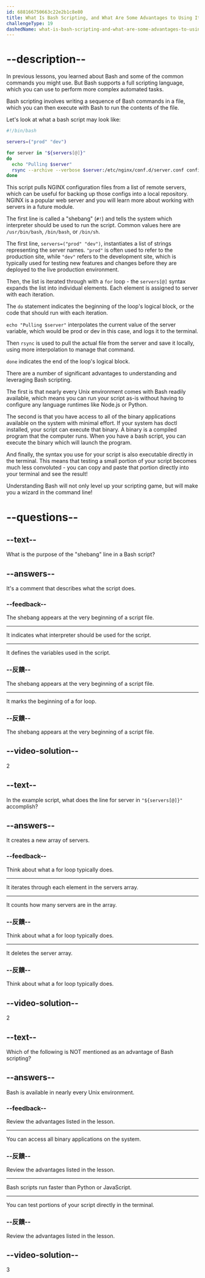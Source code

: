 ```yaml
---
id: 688166750663c22e2b1c8e80
title: What Is Bash Scripting, and What Are Some Advantages to Using It?
challengeType: 19
dashedName: what-is-bash-scripting-and-what-are-some-advantages-to-using-it
---
```


# --description--

In previous lessons, you learned about Bash and some of the common commands you might use. But Bash supports a full scripting language, which you can use to perform more complex automated tasks.

Bash scripting involves writing a sequence of Bash commands in a file, which you can then execute with Bash to run the contents of the file.

Let's look at what a bash script may look like:

```bash
#!/bin/bash

servers=("prod" "dev")

for server in "${servers[@]}"
do
  echo "Pulling $server"
  rsync --archive --verbose $server:/etc/nginx/conf.d/server.conf configs/$server.conf
done
```

This script pulls NGINX configuration files from a list of remote servers, which can be useful for backing up those configs into a local repository. NGINX is a popular web server and you will learn more about working with servers in a future module.

The first line is called a "shebang" (`#!`) and tells the system which interpreter should be used to run the script. Common values here are `/usr/bin/bash`, `/bin/bash`, or `/bin/sh`.

The first line, `servers=("prod" "dev")`, instantiates a list of strings representing the server names. `"prod"` is often used to refer to the production site, while `"dev"` refers to the development site, which is typically used for testing new features and changes before they are deployed to the live production environment.

Then, the list is iterated through with a `for` loop - the `servers[@]` syntax expands the list into individual elements. Each element is assigned to server with each iteration.

The `do` statement indicates the beginning of the loop's logical block, or the code that should run with each iteration.

`echo "Pulling $server"` interpolates the current value of the server variable, which would be prod or dev in this case, and logs it to the terminal.

Then `rsync` is used to pull the actual file from the server and save it locally, using more interpolation to manage that command.

`done` indicates the end of the loop's logical block.

There are a number of significant advantages to understanding and leveraging Bash scripting.

The first is that nearly every Unix environment comes with Bash readily available, which means you can run your script as-is without having to configure any language runtimes like Node.js or Python.

The second is that you have access to all of the binary applications available on the system with minimal effort. If your system has doctl installed, your script can execute that binary. A binary is a compiled program that the computer runs. When you have a bash script, you can execute the binary which will launch the program.

And finally, the syntax you use for your script is also executable directly in the terminal. This means that testing a small portion of your script becomes much less convoluted - you can copy and paste that portion directly into your terminal and see the result!

Understanding Bash will not only level up your scripting game, but will make you a wizard in the command line!

# --questions--

## --text--

What is the purpose of the "shebang" line in a Bash script?

## --answers--

It's a comment that describes what the script does.

### --feedback--

The shebang appears at the very beginning of a script file.

---

It indicates what interpreter should be used for the script.

---

It defines the variables used in the script.

### --反饋--

The shebang appears at the very beginning of a script file.

---

It marks the beginning of a for loop.

### --反饋--

The shebang appears at the very beginning of a script file.

## --video-solution--

2

## --text--

In the example script, what does the line for server in `"${servers[@]}"` accomplish?

## --answers--

It creates a new array of servers.

### --feedback--

Think about what a for loop typically does.

---

It iterates through each element in the servers array.

---

It counts how many servers are in the array.

### --反饋--

Think about what a for loop typically does.

---

It deletes the server array.

### --反饋--

Think about what a for loop typically does.

## --video-solution--

2

## --text--

Which of the following is NOT mentioned as an advantage of Bash scripting?

## --answers--

Bash is available in nearly every Unix environment.

### --feedback--

Review the advantages listed in the lesson.

---

You can access all binary applications on the system.

### --反饋--

Review the advantages listed in the lesson.

---

Bash scripts run faster than Python or JavaScript.

---

You can test portions of your script directly in the terminal.

### --反饋--

Review the advantages listed in the lesson.

## --video-solution--

3
